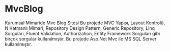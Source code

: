 # MvcBlog
Kurumsal Mimaride Mvc Blog Sitesi
Bu projede MVC Yapısı, Layout Kontrolü, N Katmanlı Mimari, Repository Design Pattern, Generic Repository, Linq Sorguları, 
Fluent Validation, Authorization, Entity Framework Sorguları gibi birçok sorgular kullanılmıştır.
Bu projede Asp.Net Mvc ile MS SQL Server kullanılmıştır.

